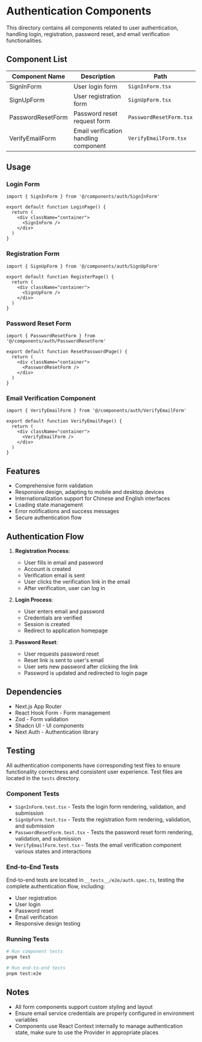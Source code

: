 # Authentication Components

This directory contains all components related to user authentication, handling login, registration, password reset, and email verification functionalities.

## Component List

| Component Name    | Description                           | Path                    |
| ----------------- | ------------------------------------- | ----------------------- |
| SignInForm        | User login form                       | `SignInForm.tsx`        |
| SignUpForm        | User registration form                | `SignUpForm.tsx`        |
| PasswordResetForm | Password reset request form           | `PasswordResetForm.tsx` |
| VerifyEmailForm   | Email verification handling component | `VerifyEmailForm.tsx`   |

## Usage

### Login Form

```tsx
import { SignInForm } from '@/components/auth/SignInForm'

export default function LoginPage() {
  return (
    <div className="container">
      <SignInForm />
    </div>
  )
}
```

### Registration Form

```tsx
import { SignUpForm } from '@/components/auth/SignUpForm'

export default function RegisterPage() {
  return (
    <div className="container">
      <SignUpForm />
    </div>
  )
}
```

### Password Reset Form

```tsx
import { PasswordResetForm } from '@/components/auth/PasswordResetForm'

export default function ResetPasswordPage() {
  return (
    <div className="container">
      <PasswordResetForm />
    </div>
  )
}
```

### Email Verification Component

```tsx
import { VerifyEmailForm } from '@/components/auth/VerifyEmailForm'

export default function VerifyEmailPage() {
  return (
    <div className="container">
      <VerifyEmailForm />
    </div>
  )
}
```

## Features

- Comprehensive form validation
- Responsive design, adapting to mobile and desktop devices
- Internationalization support for Chinese and English interfaces
- Loading state management
- Error notifications and success messages
- Secure authentication flow

## Authentication Flow

1. **Registration Process**:

   - User fills in email and password
   - Account is created
   - Verification email is sent
   - User clicks the verification link in the email
   - After verification, user can log in

2. **Login Process**:

   - User enters email and password
   - Credentials are verified
   - Session is created
   - Redirect to application homepage

3. **Password Reset**:
   - User requests password reset
   - Reset link is sent to user's email
   - User sets new password after clicking the link
   - Password is updated and redirected to login page

## Dependencies

- Next.js App Router
- React Hook Form - Form management
- Zod - Form validation
- Shadcn UI - UI components
- Next Auth - Authentication library

## Testing

All authentication components have corresponding test files to ensure functionality correctness and consistent user experience. Test files are located in the `tests` directory.

### Component Tests

- `SignInForm.test.tsx` - Tests the login form rendering, validation, and submission
- `SignUpForm.test.tsx` - Tests the registration form rendering, validation, and submission
- `PasswordResetForm.test.tsx` - Tests the password reset form rendering, validation, and submission
- `VerifyEmailForm.test.tsx` - Tests the email verification component various states and interactions

### End-to-End Tests

End-to-end tests are located in `__tests__/e2e/auth.spec.ts`, testing the complete authentication flow, including:

- User registration
- User login
- Password reset
- Email verification
- Responsive design testing

### Running Tests

```bash
# Run component tests
pnpm test

# Run end-to-end tests
pnpm test:e2e
```

## Notes

- All form components support custom styling and layout
- Ensure email service credentials are properly configured in environment variables
- Components use React Context internally to manage authentication state, make sure to use the Provider in appropriate places
